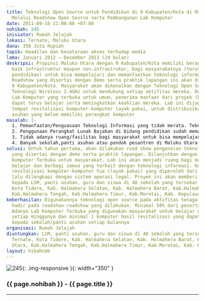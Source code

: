 ```yaml
---
title: Teknologi Open Source untuk Pendidikan di 9 Kabupaten/Kota di Maluku Utara
  Melalui Roadshow Open Source serta Pembangunan Lab Komputer
date: 2011-09-16 11:08:00 +07:00
nohibah: 245
inisiator: Rumah Jelajah
lokasi: Ternate, Maluku Utara
dana: 350 Juta Rupiah
topik: Keadilan dan kesetaraan akses terhadap media
lama: Januari 2012 – Desember 2013 (24 bulan)
deskripsi: Propinsi Maluku Utara dengan 9 Kabupaten/Kota memiliki beragam kendala,
  baik infrastruktur maupun non-infrastrukur, bagi masyarakatnya (terutama dibidang
  pendidikan) untuk bisa mempelajari dan memanfaatkan teknologi informasi secara baik.
  Roadshow yang disertai dengan demo serta praktik lapangan ini akan dilakukan di
  9 Kabupaten/Kota. Masyarakat akan dikenalkan dengan Teknologi Open Source serta
  Teknologi Wireless 2.4GHz untuk mendukung setiap aktifitas mereka. Dengan adanya
  Lab Komputer yang terbuka untuk umum, penerima manfaat dari proyek (beneficiaries)
  dapat terus belajar serta meningkatkan keahlian mereka. Lab ini dijuga dapat menjadi
  tempat revitalisasi komputer-komputer layak pakai, untuk distribusikan kepada sekolah/panti
  asuhan yang belum memiliki perangkat komputer
masalah: |-
  1. Pemanfaatan/Penguasaan Teknologi Informasi yang tidak merata. Teknologi Informasi selama ini hanya bisa dirasakan oleh masyarakat yang tinggal di ibu kota propinsi. Walaupun dengan kondisi yang belum memadai.
  2. Penggunaan Perangkat Lunak Bajakan di bidang pendidikan sudah memasuki tahap yang mengkhawatirkan. Kalangan pendidik semakin permisif dengan praktek-praktek pembajakan perangkat lunak.
  3. Tidak adanya ruang/fasilitas bagi masyarakat untuk bisa mempelajari Teknologi Informasi (terutama open source), semakin memburamkan masyarakat dari solusi teknologi informasi yang legal dan murah.
  4. Banyak sekolah,panti asuhan atau pondok pesantren di Maluku Utara yang belum memiliki perangkat komputer
solusi: Untuk tahun pertama, akan dilakukan road show pengenalan teknologi open source
  yang disertai dengan demo serta praktik lapangan. Dilanjutkan dengan membangun Lab
  Komputer Terbuka untuk masyarakat. Lab ini akan menjadi ruang bagi masyarakat untuk
  belajar dan berbagi semua yang terkait dengan teknologi informasi. Kemudian, dilakukan
  revitalisasi komputer-komputer tua (layak pakai) yang diperoleh dari berbagai institusi
  lalu dilengkapi dengan sistem operasi legal. Proyek ini akan memberi keuntungan
  kepada LSM, panti asuhan, guru dan siswa di 48 sekolah yang tersebar di Kota Ternate,
  Kota Tidore, Kab. Halmahera Selatan, Kab. Halmahera Barat, Kab.Halmahera Utara,
  Kab.Halmahera Tengah, Kab.Halmahera Timur, Kab.Morotai, Kab. Kepulauan Sula
keberhasilan: Digunakannya teknologi open source pada aktifitas tenaga pendidik yang
  hadir pada roadshow-roadshow yang dilakukan. Minimal 50% dari peserta yang hadir.
  Adanya Lab Komputer Terbuka yang digunakan masyarakat untuk belajar dan berbagi
  setiap minggunya dan minimal 1 komputer hasil revitalisasi yang dapat diberikan
  kepada sekolah/panti asuhan setiap bulannya
organisasi: Rumah Jelajah
diuntungkan: LSM, panti asuhan, guru dan siswa di 48 sekolah yang tersebar di Kota
  Ternate, Kota Tidore, Kab. Halmahera Selatan, Kab. Halmahera Barat, Kab.Halmahera
  Utara, Kab.Halmahera Tengah, Kab.Halmahera Timur, Kab.Morotai, Kab. Kepulauan Sula
layout: hibahcmb
---
```


![245](/static/img/hibahcmb/245.png){: .img-responsive }{: width="350" }

### {{ page.nohibah }} - {{ page.title }}

---
